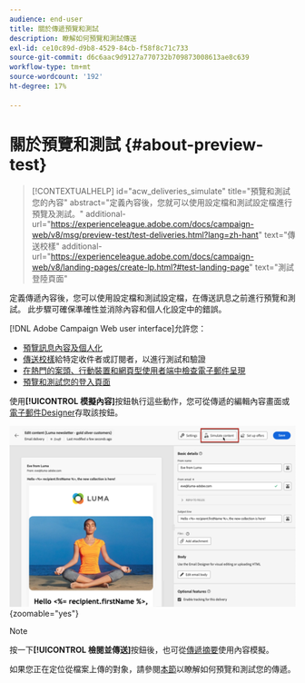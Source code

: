 ```yaml
---
audience: end-user
title: 關於傳遞預覽和測試
description: 瞭解如何預覽和測試傳送
exl-id: ce10c89d-d9b8-4529-84cb-f58f8c71c733
source-git-commit: d6c6aac9d9127a770732b709873008613ae8c639
workflow-type: tm+mt
source-wordcount: '192'
ht-degree: 17%

---
```


# 關於預覽和測試 {#about-preview-test}

>[!CONTEXTUALHELP]
>id="acw_deliveries_simulate"
>title="預覽和測試您的內容"
>abstract="定義內容後，您就可以使用設定檔和測試設定檔進行預覽及測試。"
>additional-url="https://experienceleague.adobe.com/docs/campaign-web/v8/msg/preview-test/test-deliveries.html?lang=zh-hant" text="傳送校樣"
>additional-url="https://experienceleague.adobe.com/docs/campaign-web/v8/landing-pages/create-lp.html?#test-landing-page" text="測試登陸頁面"

定義傳遞內容後，您可以使用設定檔和測試設定檔，在傳送訊息之前進行預覽和測試。 此步驟可確保準確性並消除內容和個人化設定中的錯誤。

[!DNL Adobe Campaign Web user interface]允許您：

* [預覽訊息內容及個人化](preview-content.md)
* [傳送校樣](test-deliveries.md)給特定收件者或訂閱者，以進行測試和驗證
* [在熱門的案頭、行動裝置和網頁型使用者端中檢查電子郵件呈現](email-rendering.md)
* [預覽和測試您的登入頁面](../landing-pages/create-lp.md#test-landing-page)

使用&#x200B;**[!UICONTROL 模擬內容]**&#x200B;按鈕執行這些動作，您可從傳遞的編輯內容畫面或[電子郵件Designer](../email/get-started-email-designer.md)存取該按鈕。

![在傳遞的編輯內容畫面中模擬內容按鈕](assets/simulate-button.png){zoomable="yes"}

>[!NOTE]
>
>按一下&#x200B;**[!UICONTROL 檢閱並傳送]**&#x200B;按鈕後，也可從[傳遞摘要](../monitor/prepare-send.md)使用內容模擬。
>
>如果您正在定位從檔案上傳的對象，請參閱[本節](../audience/file-audience.md#preview--test-your-email-test)以瞭解如何預覽和測試您的傳遞。